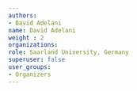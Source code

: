 ```yaml
---
authors:
- David Adelani
name: David Adelani
weight : 2
organizations:
role: Saarland University, Germany
superuser: false
user_groups:
- Organizers
---
```



